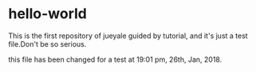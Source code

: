 # hello-world
This is the first repository of jueyale guided by tutorial, and it's just a test file.Don't be so serious.

this file has been changed for a test at 19:01 pm, 26th, Jan, 2018.
